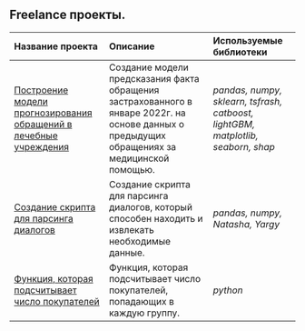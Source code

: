 ## Freelance проекты.

| Название проекта | Описание | Используемые библиотеки | 
| :---------------------- | :---------------------- | :---------------------- |
|[Построение модели прогнозирования обращений в лечебные учреждения](medical_care_predict) | Создание модели предсказания факта обращения застрахованного в январе 2022г. на основе данных о предыдущих обращениях за медицинской помощью. | *pandas, numpy, sklearn, tsfrash, catboost, lightGBM, matplotlib, seaborn, shap* |
|[Создание скрипта для парсинга диалогов](Dialog_parser) | Создание скрипта для парсинга диалогов, который способен находить и извлекать необходимые данные. | *pandas, numpy, Natasha, Yargy* |
|[Функция, которая подсчитывает число покупателей](Mindbox) | Функция, которая подсчитывает число покупателей, попадающих в каждую группу. | *python* |

